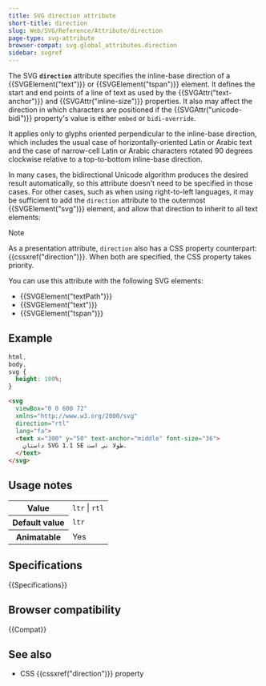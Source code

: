 ```yaml
---
title: SVG direction attribute
short-title: direction
slug: Web/SVG/Reference/Attribute/direction
page-type: svg-attribute
browser-compat: svg.global_attributes.direction
sidebar: svgref
---
```


The SVG **`direction`** attribute specifies the inline-base direction of a {{SVGElement("text")}} or {{SVGElement("tspan")}} element. It defines the start and end points of a line of text as used by the {{SVGAttr("text-anchor")}} and {{SVGAttr("inline-size")}} properties. It also may affect the direction in which characters are positioned if the {{SVGAttr("unicode-bidi")}} property's value is either `embed` or `bidi-override`.

It applies only to glyphs oriented perpendicular to the inline-base direction, which includes the usual case of horizontally-oriented Latin or Arabic text and the case of narrow-cell Latin or Arabic characters rotated 90 degrees clockwise relative to a top-to-bottom inline-base direction.

In many cases, the bidirectional Unicode algorithm produces the desired result automatically, so this attribute doesn't need to be specified in those cases. For other cases, such as when using right-to-left languages, it may be sufficient to add the `direction` attribute to the outermost {{SVGElement("svg")}} element, and allow that direction to inherit to all text elements:

> [!NOTE]
> As a presentation attribute, `direction` also has a CSS property counterpart: {{cssxref("direction")}}. When both are specified, the CSS property takes priority.

You can use this attribute with the following SVG elements:

- {{SVGElement("textPath")}}
- {{SVGElement("text")}}
- {{SVGElement("tspan")}}

## Example

```css hidden
html,
body,
svg {
  height: 100%;
}
```

```html
<svg
  viewBox="0 0 600 72"
  xmlns="http://www.w3.org/2000/svg"
  direction="rtl"
  lang="fa">
  <text x="300" y="50" text-anchor="middle" font-size="36">
    داستان SVG 1.1 SE طولا ني است.
  </text>
</svg>
```

## Usage notes

<table class="properties">
  <tbody>
    <tr>
      <th scope="row">Value</th>
      <td><code>ltr</code> | <code>rtl</code></td>
    </tr>
    <tr>
      <th scope="row">Default value</th>
      <td><code>ltr</code></td>
    </tr>
    <tr>
      <th scope="row">Animatable</th>
      <td>Yes</td>
    </tr>
  </tbody>
</table>

## Specifications

{{Specifications}}

## Browser compatibility

{{Compat}}

## See also

- CSS {{cssxref("direction")}} property

